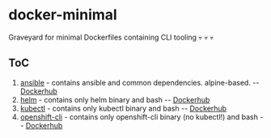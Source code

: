 # docker-minimal
Graveyard for minimal Dockerfiles containing CLI tooling :skull: :skull: :skull:

## ToC
1. [ansible](./ansible) - contains ansible and common dependencies. alpine-based. -- 
[Dockerhub](https://hub.docker.com/r/ksandermann/ansible)
1. [helm](./helm) - contains only helm binary and bash --
[Dockerhub](https://hub.docker.com/r/ksandermann/helm)
1. [kubectl](./kubectl) - contains only kubectl binary and bash --
[Dockerhub](https://hub.docker.com/r/ksandermann/kubectl)
1. [openshift-cli](./openshift-cli) - contains only openshift-cli binary (no kubectl!) and bash --
[Dockerhub](https://hub.docker.com/r/ksandermann/openshift-cli)


